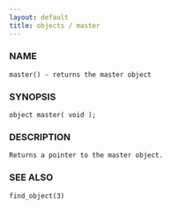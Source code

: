 ```yaml
---
layout: default
title: objects / master
---
```






### NAME
    master() - returns the master object


### SYNOPSIS
    object master( void );


### DESCRIPTION
    Returns a pointer to the master object.


### SEE ALSO
    find_object(3)



